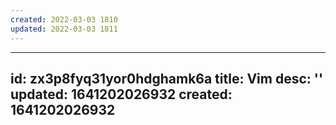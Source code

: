 ```yaml
---
created: 2022-03-03 1810
updated: 2022-03-03 1811
---
```


---
id: zx3p8fyq31yor0hdghamk6a
title: Vim
desc: ''
updated: 1641202026932
created: 1641202026932
---


